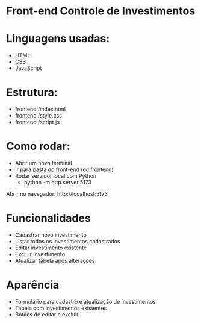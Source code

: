 # Front-end Controle de Investimentos

# Linguagens usadas:
- HTML
- CSS
- JavaScript

# Estrutura:
- frontend /index.html
- frontend /style.css
- frontend /script.js

# Como rodar:
- Abrir um novo terminal
- Ir para pasta do front-end (cd frontend)
- Rodar servidor local com Python
  - python -m http.server 5173

Abrir no navegador: http://localhost:5173

# Funcionalidades
- Cadastrar novo investimento
- Listar todos os investimentos cadastrados
- Editar investimento existente
- Excluir investimento
- Atualizar tabela após alterações

# Aparência
- Formulário para cadastro e atualização de investimentos
- Tabela com investimentos existentes
- Botões de editar e excluir
